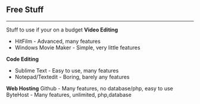 ## Free Stuff
----------
Stuff to use if your on a budget
**Video Editing**

 - HitFilm - Advanced, many features
 - Windows Movie Maker - Simple, very little features
 
**Code Editing**
 - Sublime Text - Easy to use, many features
 - Notepad/Textedit - Boring, barely any features

 **Web Hosting**
 Github - Many features, no database/php, easy to use
 ByteHost - Many features, unlimited, php,database
